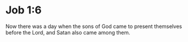 # Job 1:6

Now there was a day when the sons of God came to present themselves before the Lord, and Satan also came among them.

